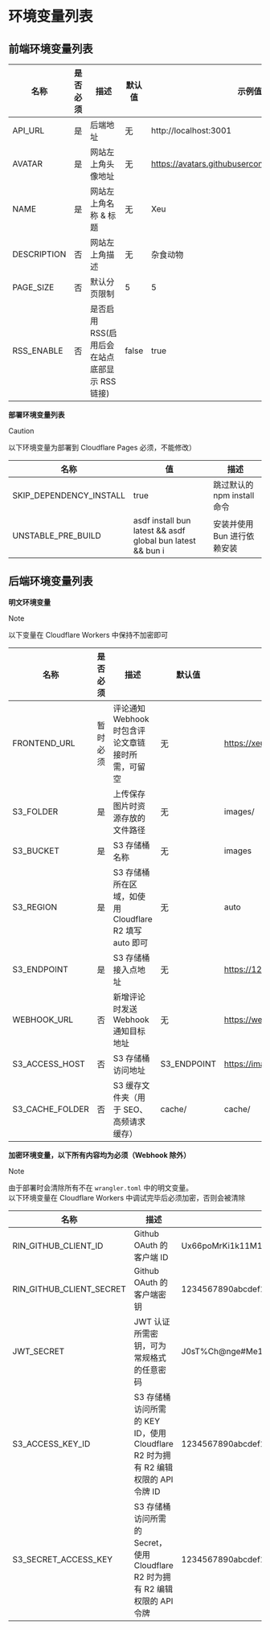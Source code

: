 # 环境变量列表

## 前端环境变量列表

| 名称        | 是否必须 | 描述                                          | 默认值 | 示例值                                           |
| ----------- | -------- | --------------------------------------------- | ------ | ------------------------------------------------ |
| API_URL     | 是       | 后端地址                                      | 无     | http://localhost:3001                            |
| AVATAR      | 是       | 网站左上角头像地址                            | 无     | https://avatars.githubusercontent.com/u/36541432 |
| NAME        | 是       | 网站左上角名称 & 标题                         | 无     | Xeu                                              |
| DESCRIPTION | 否       | 网站左上角描述                                | 无     | 杂食动物                                         |
| PAGE_SIZE   | 否       | 默认分页限制                                  | 5      | 5                                                |
| RSS_ENABLE  | 否       | 是否启用 RSS(启用后会在站点底部显示 RSS 链接) | false  | true                                             |

**部署环境变量列表**

> [!CAUTION]
> 以下环境变量为部署到 Cloudflare Pages 必须，不能修改）

| 名称                    | 值                                                         | 描述                        |
| ----------------------- | ---------------------------------------------------------- | --------------------------- |
| SKIP_DEPENDENCY_INSTALL | true                                                       | 跳过默认的 npm install 命令 |
| UNSTABLE_PRE_BUILD      | asdf install bun latest && asdf global bun latest && bun i | 安装并使用 Bun 进行依赖安装 |

## 后端环境变量列表

**明文环境变量**

> [!NOTE]
> 以下变量在 Cloudflare Workers 中保持不加密即可

| 名称            | 是否必须 | 描述                                                   | 默认值      | 示例值                                                          |
| --------------- | -------- | ------------------------------------------------------ | ----------- | --------------------------------------------------------------- |
| FRONTEND_URL    | 暂时必须 | 评论通知 Webhook 时包含评论文章链接时所需，可留空      | 无          | https://xeu.life                                                |
| S3_FOLDER       | 是       | 上传保存图片时资源存放的文件路径                       | 无          | images/                                                         |
| S3_BUCKET       | 是       | S3 存储桶名称                                          | 无          | images                                                          |
| S3_REGION       | 是       | S3 存储桶所在区域，如使用 Cloudflare R2 填写 auto 即可 | 无          | auto                                                            |
| S3_ENDPOINT     | 是       | S3 存储桶接入点地址                                    | 无          | https://1234567890abcdef1234567890abcd.r2.cloudflarestorage.com |
| WEBHOOK_URL     | 否       | 新增评论时发送 Webhook 通知目标地址                    | 无          | https://webhook.example.com/webhook                             |
| S3_ACCESS_HOST  | 否       | S3 存储桶访问地址                                      | S3_ENDPOINT | https://image.xeu.life                                          |
| S3_CACHE_FOLDER | 否       | S3 缓存文件夹（用于 SEO、高频请求缓存）                | cache/      | cache/                                                          |

**加密环境变量，以下所有内容均为必须（Webhook 除外）**

> [!NOTE]
> 由于部署时会清除所有不在 `wrangler.toml` 中的明文变量。\
> 以下环境变量在 Cloudflare Workers 中调试完毕后必须加密，否则会被清除

| 名称                     | 描述                                                                              | 示例值                                                           |
| ------------------------ | --------------------------------------------------------------------------------- | ---------------------------------------------------------------- |
| RIN_GITHUB_CLIENT_ID     | Github OAuth 的客户端 ID                                                          | Ux66poMrKi1k11M1Q1b2                                             |
| RIN_GITHUB_CLIENT_SECRET | Github OAuth 的客户端密钥                                                         | 1234567890abcdef1234567890abcdef12345678                         |
| JWT_SECRET               | JWT 认证所需密钥，可为常规格式的任意密码                                          | J0sT%Ch@nge#Me1                                                  |
| S3_ACCESS_KEY_ID         | S3 存储桶访问所需的 KEY ID，使用 Cloudflare R2 时为拥有 R2 编辑权限的 API 令牌 ID | 1234567890abcdef1234567890abcd                                   |
| S3_SECRET_ACCESS_KEY     | S3 存储桶访问所需的 Secret，使用 Cloudflare R2 时为拥有 R2 编辑权限的 API 令牌    | 1234567890abcdef1234567890abcdef1234567890abcdef1234567890abcdef |
